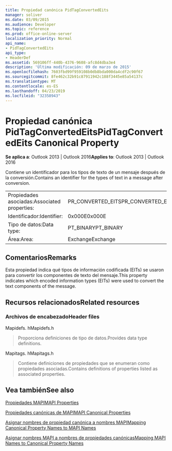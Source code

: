 ```yaml
---
title: Propiedad canónica PidTagConvertedEits
manager: soliver
ms.date: 03/09/2015
ms.audience: Developer
ms.topic: reference
ms.prod: office-online-server
localization_priority: Normal
api_name:
- PidTagConvertedEits
api_type:
- HeaderDef
ms.assetid: 569106ff-440b-4376-9608-afc8d4dba3e4
description: 'Última modificación: 09 de marzo de 2015'
ms.openlocfilehash: 7603fbd99f959108b0db8bda000da4cdf2c90f67
ms.sourcegitcommit: 8fe462c32b91c87911942c188f3445e85a54137c
ms.translationtype: MT
ms.contentlocale: es-ES
ms.lasthandoff: 04/23/2019
ms.locfileid: "32358943"
---
```

# <a name="pidtagconvertedeits-canonical-property"></a><span data-ttu-id="676ec-103">Propiedad canónica PidTagConvertedEits</span><span class="sxs-lookup"><span data-stu-id="676ec-103">PidTagConvertedEits Canonical Property</span></span>

  
  
<span data-ttu-id="676ec-104">**Se aplica a**: Outlook 2013 | Outlook 2016</span><span class="sxs-lookup"><span data-stu-id="676ec-104">**Applies to**: Outlook 2013 | Outlook 2016</span></span> 
  
<span data-ttu-id="676ec-105">Contiene un identificador para los tipos de texto de un mensaje después de la conversión.</span><span class="sxs-lookup"><span data-stu-id="676ec-105">Contains an identifier for the types of text in a message after conversion.</span></span>
  
|||
|:-----|:-----|
|<span data-ttu-id="676ec-106">Propiedades asociadas:</span><span class="sxs-lookup"><span data-stu-id="676ec-106">Associated properties:</span></span>  <br/> |<span data-ttu-id="676ec-107">PR_CONVERTED_EITS</span><span class="sxs-lookup"><span data-stu-id="676ec-107">PR_CONVERTED_EITS</span></span>  <br/> |
|<span data-ttu-id="676ec-108">Identificador:</span><span class="sxs-lookup"><span data-stu-id="676ec-108">Identifier:</span></span>  <br/> |<span data-ttu-id="676ec-109">0x000E</span><span class="sxs-lookup"><span data-stu-id="676ec-109">0x000E</span></span>  <br/> |
|<span data-ttu-id="676ec-110">Tipo de datos:</span><span class="sxs-lookup"><span data-stu-id="676ec-110">Data type:</span></span>  <br/> |<span data-ttu-id="676ec-111">PT_BINARY</span><span class="sxs-lookup"><span data-stu-id="676ec-111">PT_BINARY</span></span>  <br/> |
|<span data-ttu-id="676ec-112">Área:</span><span class="sxs-lookup"><span data-stu-id="676ec-112">Area:</span></span>  <br/> |<span data-ttu-id="676ec-113">Exchange</span><span class="sxs-lookup"><span data-stu-id="676ec-113">Exchange</span></span>  <br/> |
   
## <a name="remarks"></a><span data-ttu-id="676ec-114">Comentarios</span><span class="sxs-lookup"><span data-stu-id="676ec-114">Remarks</span></span>

<span data-ttu-id="676ec-115">Esta propiedad indica qué tipos de información codificada (EITs) se usaron para convertir los componentes de texto del mensaje.</span><span class="sxs-lookup"><span data-stu-id="676ec-115">This property indicates which encoded information types (EITs) were used to convert the text components of the message.</span></span>
  
## <a name="related-resources"></a><span data-ttu-id="676ec-116">Recursos relacionados</span><span class="sxs-lookup"><span data-stu-id="676ec-116">Related resources</span></span>

### <a name="header-files"></a><span data-ttu-id="676ec-117">Archivos de encabezado</span><span class="sxs-lookup"><span data-stu-id="676ec-117">Header files</span></span>

<span data-ttu-id="676ec-118">Mapidefs. h</span><span class="sxs-lookup"><span data-stu-id="676ec-118">Mapidefs.h</span></span>
  
> <span data-ttu-id="676ec-119">Proporciona definiciones de tipo de datos.</span><span class="sxs-lookup"><span data-stu-id="676ec-119">Provides data type definitions.</span></span>
    
<span data-ttu-id="676ec-120">Mapitags. h</span><span class="sxs-lookup"><span data-stu-id="676ec-120">Mapitags.h</span></span>
  
> <span data-ttu-id="676ec-121">Contiene definiciones de propiedades que se enumeran como propiedades asociadas.</span><span class="sxs-lookup"><span data-stu-id="676ec-121">Contains definitions of properties listed as associated properties.</span></span>
    
## <a name="see-also"></a><span data-ttu-id="676ec-122">Vea también</span><span class="sxs-lookup"><span data-stu-id="676ec-122">See also</span></span>



[<span data-ttu-id="676ec-123">Propiedades MAPI</span><span class="sxs-lookup"><span data-stu-id="676ec-123">MAPI Properties</span></span>](mapi-properties.md)
  
[<span data-ttu-id="676ec-124">Propiedades canónicas de MAPI</span><span class="sxs-lookup"><span data-stu-id="676ec-124">MAPI Canonical Properties</span></span>](mapi-canonical-properties.md)
  
[<span data-ttu-id="676ec-125">Asignar nombres de propiedad canónica a nombres MAPI</span><span class="sxs-lookup"><span data-stu-id="676ec-125">Mapping Canonical Property Names to MAPI Names</span></span>](mapping-canonical-property-names-to-mapi-names.md)
  
[<span data-ttu-id="676ec-126">Asignar nombres MAPI a nombres de propiedades canónicas</span><span class="sxs-lookup"><span data-stu-id="676ec-126">Mapping MAPI Names to Canonical Property Names</span></span>](mapping-mapi-names-to-canonical-property-names.md)

